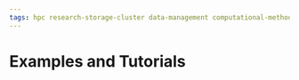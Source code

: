 ```yaml
---
tags: hpc research-storage-cluster data-management computational-methods software-installation---cluster gpu open-ondemand-(ood)
---
```

# Examples and Tutorials

